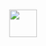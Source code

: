 <p align="center">
  <img>
</p>
<a href="https://www.instagram.com/thepiyushmalhotra/">
  <img height="50" src="![image](https://github.com/garnetraven/garnetraven/assets/94313301/c0b2004b-23a2-4f34-9480-0ba55af62b19)
"/>
</a>
